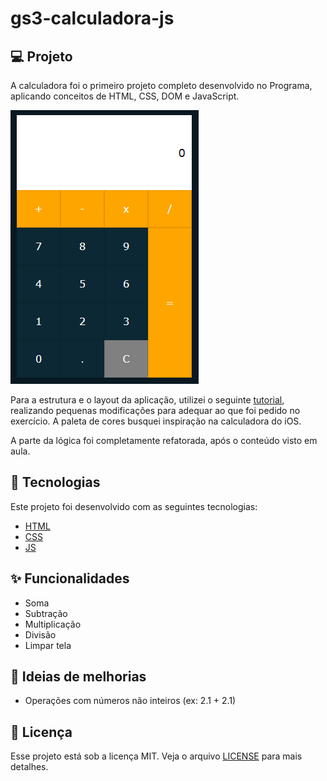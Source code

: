 # gs3-calculadora-js

## 💻 Projeto

A calculadora foi o primeiro projeto completo desenvolvido no Programa, aplicando conceitos de HTML, CSS, DOM e JavaScript.

![imagem da calculadora](screenshot_calculadora.png)

Para a estrutura e o layout da aplicação, utilizei o seguinte [tutorial](https://www.youtube.com/watch?v=BuZtAqk5LIY&t=13s&ab_channel=OnlineTutorials), realizando pequenas modificações para adequar ao que foi pedido no exercício. A paleta de cores busquei inspiração na calculadora do iOS.

A parte da lógica foi completamente refatorada, após o conteúdo visto em aula.

## 🚀 Tecnologias

Este projeto foi desenvolvido com as seguintes tecnologias:

- [HTML](https://github.com/topics/html)
- [CSS](https://github.com/topics/css)
- [JS](https://github.com/topics/js)

## :sparkles: Funcionalidades

- Soma
- Subtração
- Multiplicação
- Divisão
- Limpar tela


## :construction: Ideias de melhorias

- Operações com números não inteiros (ex: 2.1 + 2.1)

## :memo: Licença

Esse projeto está sob a licença MIT. Veja o arquivo [LICENSE](LICENSE.md) para mais detalhes.